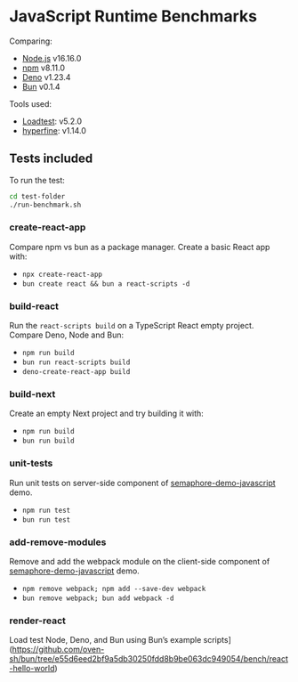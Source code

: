 # JavaScript Runtime Benchmarks

Comparing:
- [Node.js](https://nodejs.org/en/) v16.16.0
- [npm](https://www.npmjs.com/) v8.11.0
- [Deno](https://deno.land/) v1.23.4
- [Bun](https://bun.sh/) v0.1.4

Tools used:
- [Loadtest](): v5.2.0
- [hyperfine](): v1.14.0

## Tests included

To run the test:

```bash
cd test-folder
./run-benchmark.sh
```

### create-react-app

Compare npm vs bun as a package manager. Create a basic React app with:
- `npx create-react-app`
- `bun create react && bun a react-scripts -d`

### build-react

Run the `react-scripts build` on a TypeScript React empty project. Compare Deno, Node and Bun:
- `npm run build`
- `bun run react-scripts build`
- `deno-create-react-app build`

### build-next

Create an empty Next project and try building it with:
- `npm run build`
- `bun run build`

### unit-tests

Run unit tests on server-side component of [semaphore-demo-javascript](https://github.com/semaphoreci-demos/semaphore-demo-javascript.git) demo.

- `npm run test`
- `bun run test`

### add-remove-modules

Remove and add the webpack module on the client-side component of [semaphore-demo-javascript](https://github.com/semaphoreci-demos/semaphore-demo-javascript.git) demo.

- `npm remove webpack; npm add --save-dev webpack`
- `bun remove webpack; bun add webpack -d`

### render-react

Load test Node, Deno, and Bun using Bun’s example scripts](https://github.com/oven-sh/bun/tree/e55d6eed2bf9a5db30250fdd8b9be063dc949054/bench/react-hello-world)

